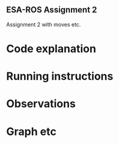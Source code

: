 ESA-ROS Assignment 2
--------------------

Assignment 2 with moves etc.

# Code explanation

# Running instructions

# Observations

# Graph etc


